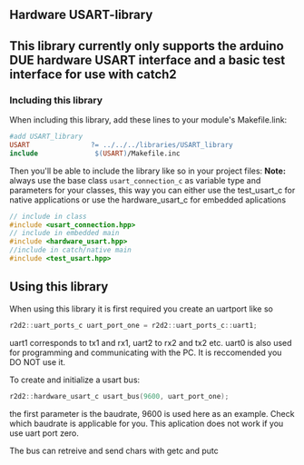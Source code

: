 ## Hardware USART-library

## This library currently only supports the arduino DUE hardware USART interface and a basic test interface for use with catch2

### Including this library

When including this library, add these lines to your module's Makefile.link:

```Makefile
#add USART_library
USART               ?= ../../../libraries/USART_library
include              $(USART)/Makefile.inc
```

Then you'll be able to include the library like so in your project files:
**Note:** always use the base class `usart_connection_c` as variable type and parameters for your classes,
 this way you can either use the test_usart_c for native applications or use the hardware_usart_c for embedded aplications

```c++
// include in class
#include <usart_connection.hpp>
// include in embedded main
#include <hardware_usart.hpp>
//include in catch/native main
#include <test_usart.hpp>
```
## Using this library
When using this library it is first required you create an uartport like so
```c++
r2d2::uart_ports_c uart_port_one = r2d2::uart_ports_c::uart1;
```
uart1 corresponds to tx1 and rx1, uart2 to rx2 and tx2 etc.
uart0 is also used for programming and communicating with the PC. It is reccomended you DO NOT use it. 

To create and initialize a usart bus:
```c++
r2d2::hardware_usart_c usart_bus(9600, uart_port_one);
```
the first parameter is the baudrate, 9600 is used here as an example. Check which baudrate is applicable for you. This aplication does not work if you use uart port zero.

The bus can retreive and send chars with getc and putc

